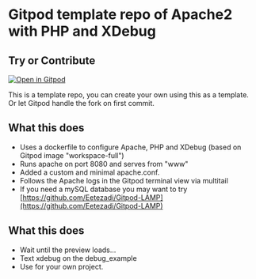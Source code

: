 # Gitpod template repo of Apache2 with PHP and XDebug

## Try or Contribute

[![Open in Gitpod](https://gitpod.io/button/open-in-gitpod.svg)](https://gitpod.io#https://github.com/Eetezadi/Gitpod-Apache-PHP-Xdebug)

This is a template repo, you can create your own using this as a template. Or let Gitpod handle the fork on first commit.

## What this does

* Uses a dockerfile to configure Apache, PHP and XDebug (based on Gitpod image "workspace-full")
* Runs apache on port 8080 and serves from "www"
* Added a custom and minimal apache.conf. 
* Follows the Apache logs in the Gitpod terminal view via multitail
* If you need a mySQL database you may want to try [https://github.com/Eetezadi/Gitpod-LAMP](https://github.com/Eetezadi/Gitpod-LAMP)

## What this does
* Wait until the preview loads...
* Text xdebug on the debug_example
* Use for your own project.
